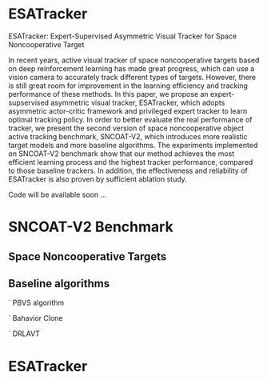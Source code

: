 # ESATracker
ESATracker: Expert-Supervised Asymmetric Visual Tracker for Space Noncooperative Target

In recent years, active visual tracker of space noncooperative targets based on deep reinforcement learning has made great progress, which can use a vision camera to accurately track different types of targets. However, there is still great room for improvement in the learning efficiency and tracking performance of these methods. In this paper, we propose an expert-supservised asymmetric visual tracker, ESATracker, which adopts asymmetric actor-critic framework and privileged expert tracker to learn optimal tracking policy. In order to better evaluate the real performance of tracker, we present the second version of space noncooperative object active tracking benchmark, SNCOAT-V2, which introduces more realistic target models and more baseline algorithms. The experiments implemented on SNCOAT-V2 benchmark show that our method achieves the most efficient learning process and the highest tracker performance, compared to those baseline trackers. In addition, the effectiveness and reliability of ESATracker is also proven by sufficient ablation study.

Code will be available soon ...

# SNCOAT-V2 Benchmark
## Space Noncooperative Targets

## Baseline algorithms
` PBVS algorithm

` Bahavior Clone

` DRLAVT

# ESATracker


